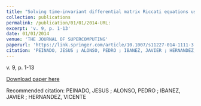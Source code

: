 ```yaml
---
title: "Solving time-invariant differential matrix Riccati equations using GPGPU computing"
collection: publications
permalink: /publication/01/01/2014-URL:
excerpt: 'v. 9, p. 1-13'
date: 01/01/2014
venue: 'THE JOURNAL OF SUPERCOMPUTING'
paperurl: 'https://link.springer.com/article/10.1007/s11227-014-1111-3'
citation: 'PEINADO, JESUS ; ALONSO, PEDRO ; IBANEZ, JAVIER ; HERNANDEZ, VICENTE'
---
```

v. 9, p. 1-13

[Download paper here](https://link.springer.com/article/10.1007/s11227-014-1111-3)

Recommended citation: PEINADO, JESUS ; ALONSO, PEDRO ; IBANEZ, JAVIER ; HERNANDEZ, VICENTE